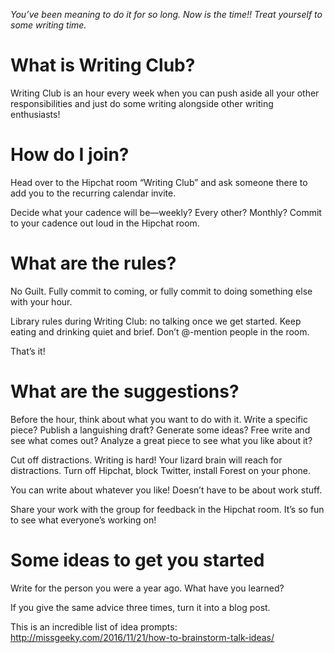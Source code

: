 *You’ve been meaning to do it for so long. Now is the time!! Treat yourself to some writing time.*

# What is Writing Club?

Writing Club is an hour every week when you can push aside all your other responsibilities and just do some writing alongside other writing enthusiasts! 

# How do I join?

Head over to the Hipchat room “Writing Club” and ask someone there to add you to the recurring calendar invite. 

Decide what your cadence will be—weekly? Every other? Monthly? Commit to your cadence out loud in the Hipchat room.

# What are the rules?

No Guilt. Fully commit to coming, or fully commit to doing something else with your hour. 

Library rules during Writing Club: no talking once we get started. Keep eating and drinking quiet and brief. Don’t @-mention people in the room. 

That’s it!

# What are the suggestions?

Before the hour, think about what you want to do with it. Write a specific piece? Publish a languishing draft? Generate some ideas? Free write and see what comes out? Analyze a great piece to see what you like about it?

Cut off distractions. Writing is hard! Your lizard brain will reach for distractions. Turn off Hipchat, block Twitter, install Forest on your phone. 

You can write about whatever you like! Doesn’t have to be about work stuff. 

Share your work with the group for feedback in the Hipchat room. It’s so fun to see what everyone’s working on! 

# Some ideas to get you started

Write for the person you were a year ago. What have you learned?

If you give the same advice three times, turn it into a blog post. 

This is an incredible list of idea prompts: http://missgeeky.com/2016/11/21/how-to-brainstorm-talk-ideas/
